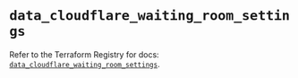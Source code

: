 # `data_cloudflare_waiting_room_settings`

Refer to the Terraform Registry for docs: [`data_cloudflare_waiting_room_settings`](https://registry.terraform.io/providers/cloudflare/cloudflare/5.11.0/docs/data-sources/waiting_room_settings).
